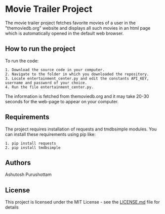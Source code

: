 # Movie Trailer Project

The movie trailer project fetches favorite movies of a user in the "themoviedb.org" website and 
displays all such movies in an html page which is automatically opened in the default web browser.

## How to run the project

To run the code:

    1. Download the source code in your computer.
    2. Navigate to the folder in which you downloaded the repository.
    3. Locate entertainment_center.py and edit the constants API_KEY, username and password of your choice.
    4. Run the file entertainment_center.py.
    
The information is fetched from themoviedb.org and it may take 20-30 seconds for the web-page to appear on 
your computer. 

## Requirements

The project requires installation of requests and tmdbsimple modules. 
You can install these requirements using pip like:

    1. pip install requests
    2. pip install tmdbsimple

## Authors

Ashutosh Purushottam

## License

This project is licensed under the MIT License - see the [LICENSE.md](LICENSE.md) file for details




